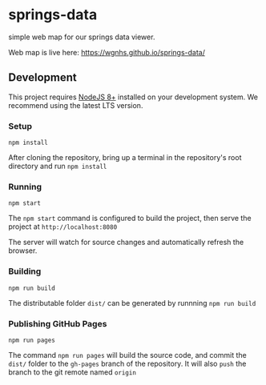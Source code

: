 # springs-data
simple web map for our springs data viewer. 

Web map is live here: https://wgnhs.github.io/springs-data/


## Development
This project requires [NodeJS 8+](https://nodejs.org/) installed on your development system. We recommend using the latest LTS version.

### Setup
```
npm install
```
After cloning the repository, bring up a terminal in the repository's root directory and run `npm install`

### Running
```
npm start
```
The `npm start` command is configured to build the project, then serve the project 
at `http://localhost:8080`

The server will watch for source changes and automatically refresh the browser.


### Building
```
npm run build
```
The distributable folder `dist/` can be generated by runnning `npm run build`


### Publishing GitHub Pages
```
npm run pages
```
The command `npm run pages` will build the source code, and commit the `dist/` folder to the `gh-pages` branch of the repository. It will also `push` the branch to the git remote named `origin`
